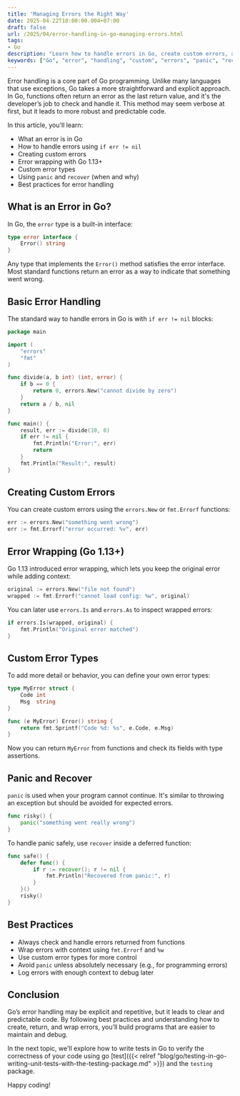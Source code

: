 ```yaml
---
title: 'Managing Errors the Right Way'
date: 2025-04-22T10:00:00.004+07:00
draft: false
url: /2025/04/error-handling-in-go-managing-errors.html
tags: 
- Go
description: "Learn how to handle errors in Go, create custom errors, and understand best practices for error management."
keywords: ["Go", "error", "handling", "custom", "errors", "panic", "recover", "best practices"]
---
```


Error handling is a core part of Go programming. Unlike many languages that use exceptions, Go takes a more straightforward and explicit approach. In Go, functions often return an error as the last return value, and it's the developer’s job to check and handle it. This method may seem verbose at first, but it leads to more robust and predictable code.

In this article, you'll learn:

*   What an error is in Go
*   How to handle errors using `if err != nil`
*   Creating custom errors
*   Error wrapping with Go 1.13+
*   Custom error types
*   Using `panic` and `recover` (when and why)
*   Best practices for error handling

What is an Error in Go?
-----------------------

In Go, the `error` type is a built-in interface:

```go
type error interface {
    Error() string
} 
```

Any type that implements the `Error()` method satisfies the error interface. Most standard functions return an error as a way to indicate that something went wrong.

Basic Error Handling
--------------------

The standard way to handle errors in Go is with `if err != nil` blocks:

```go
package main

import (
    "errors"
    "fmt"
)

func divide(a, b int) (int, error) {
    if b == 0 {
        return 0, errors.New("cannot divide by zero")
    }
    return a / b, nil
}

func main() {
    result, err := divide(10, 0)
    if err != nil {
        fmt.Println("Error:", err)
        return
    }
    fmt.Println("Result:", result)
} 
```

Creating Custom Errors
----------------------

You can create custom errors using the `errors.New` or `fmt.Errorf` functions:

```go
err := errors.New("something went wrong")
err := fmt.Errorf("error occurred: %v", err) 
```

Error Wrapping (Go 1.13+)
-------------------------

Go 1.13 introduced error wrapping, which lets you keep the original error while adding context:

```go
original := errors.New("file not found")
wrapped := fmt.Errorf("cannot load config: %w", original) 
```

You can later use `errors.Is` and `errors.As` to inspect wrapped errors:

```go
if errors.Is(wrapped, original) {
    fmt.Println("Original error matched")
} 
```

Custom Error Types
------------------

To add more detail or behavior, you can define your own error types:

```go
type MyError struct {
    Code int
    Msg  string
}

func (e MyError) Error() string {
    return fmt.Sprintf("Code %d: %s", e.Code, e.Msg)
} 
```

Now you can return `MyError` from functions and check its fields with type assertions.

Panic and Recover
-----------------

`panic` is used when your program cannot continue. It's similar to throwing an exception but should be avoided for expected errors.

```go
func risky() {
    panic("something went really wrong")
} 
```

To handle panic safely, use `recover` inside a deferred function:

```go
func safe() {
    defer func() {
        if r := recover(); r != nil {
            fmt.Println("Recovered from panic:", r)
        }
    }()
    risky()
} 
```

Best Practices
--------------

*   Always check and handle errors returned from functions
*   Wrap errors with context using `fmt.Errorf` and `%w`
*   Use custom error types for more control
*   Avoid `panic` unless absolutely necessary (e.g., for programming errors)
*   Log errors with enough context to debug later

Conclusion
----------

Go’s error handling may be explicit and repetitive, but it leads to clear and predictable code. By following best practices and understanding how to create, return, and wrap errors, you’ll build programs that are easier to maintain and debug.

In the next topic, we'll explore how to write tests in Go to verify the correctness of your code using go [test]({{< relref "blog/go/testing-in-go-writing-unit-tests-with-the-testing-package.md" >}}) and the `testing` package.

Happy coding!